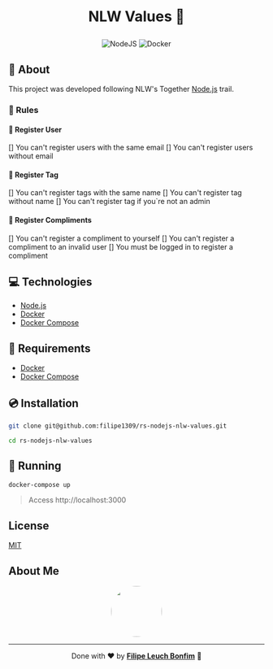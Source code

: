 # <p align="center">NLW Values 👊</p>

<p align="center">
    <img src="https://img.shields.io/badge/Code-NodeJS-informational?style=flat-square&logo=node.js&color=339933" alt="NodeJS" />
    <img src="https://img.shields.io/badge/Tools-Docker-informational?style=flat-square&logo=docker&color=2496ED" alt="Docker" />
</p>

## 💬 About

This project was developed following NLW's Together [Node.js](https://nextlevelweek.com/episodios/node/aula-1/edicao/6) trail.

### 📏 Rules

#### 👤 Register User

[] You can't register users with the same email
[] You can't register users without email

#### 🔵 Register Tag

[] You can't register tags with the same name
[] You can't register tag without name
[] You can't register tag if you`re not an admin

#### 👏 Register Compliments

[] You can't register a compliment to yourself
[] You can't register a compliment to an invalid user
[] You must be logged in to register a compliment

## :computer: Technologies

- [Node.js](https://nodejs.org/en/)
- [Docker](https://www.docker.com/)
- [Docker Compose](https://docs.docker.com/compose/)

## :scroll: Requirements

- [Docker](https://www.docker.com/)
- [Docker Compose](https://docs.docker.com/compose/)

## :cd: Installation

```sh
git clone git@github.com:filipe1309/rs-nodejs-nlw-values.git
```

```sh
cd rs-nodejs-nlw-values
```

## :runner: Running

```sh
docker-compose up
```

> Access http://localhost:3000

## License

[MIT](https://choosealicense.com/licenses/mit/)

## About Me

<p align="center">
    <a style="font-weight: bold" href="https://www.linkedin.com/in/filipe1309/">
    <img style="border-radius:50%" width="100px; "src="https://avatars.githubusercontent.com/u/2081014?s=60&v=4"/>
    </a>
</p>

---

<p align="center">
    Done with ♥ by <a style="font-weight: bold" href="https://www.linkedin.com/in/filipe1309/">Filipe Leuch Bonfim</a> 🖖
</p>
